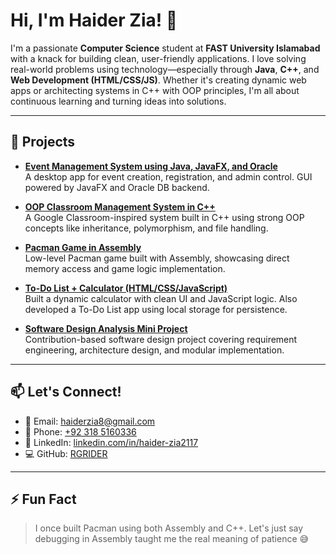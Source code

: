 # Hi, I'm Haider Zia! 👋

I'm a passionate **Computer Science** student at **FAST University Islamabad** with a knack for building clean, user-friendly applications. I love solving real-world problems using technology—especially through **Java**, **C++**, and **Web Development (HTML/CSS/JS)**. Whether it's creating dynamic web apps or architecting systems in C++ with OOP principles, I'm all about continuous learning and turning ideas into solutions.

---

## 🚀 Projects

- **[Event Management System using Java, JavaFX, and Oracle](https://github.com/RGRIDER/DB_PROJ)**  
  A desktop app for event creation, registration, and admin control. GUI powered by JavaFX and Oracle DB backend.

- **[OOP Classroom Management System in C++](https://github.com/RGRIDER/OOP_PROJECT)**  
  A Google Classroom-inspired system built in C++ using strong OOP concepts like inheritance, polymorphism, and file handling.

- **[Pacman Game in Assembly](https://github.com/RGRIDER/PACMAN_COAL)**  
  Low-level Pacman game built with Assembly, showcasing direct memory access and game logic implementation.

- **[To-Do List + Calculator (HTML/CSS/JavaScript)](https://github.com/RGRIDER/HTML_CSS_JAVA-SCRIPT)**  
  Built a dynamic calculator with clean UI and JavaScript logic. Also developed a To-Do List app using local storage for persistence.

- **[Software Design Analysis Mini Project](https://github.com/RGRIDER/SDA_PROJ)**  
  Contribution-based software design project covering requirement engineering, architecture design, and modular implementation.

---

## 📫 Let's Connect!

- 📧 Email: [haiderzia8@gmail.com](mailto:haiderzia8@gmail.com)
- 📱 Phone: [+92 318 5160336](tel:+923185160336)
- 🔗 LinkedIn: [linkedin.com/in/haider-zia2117](https://www.linkedin.com/in/haider-zia2117)
- 💻 GitHub: [RGRIDER](https://github.com/RGRIDER)


---

## ⚡ Fun Fact

> I once built Pacman using both Assembly and C++. Let's just say debugging in Assembly taught me the real meaning of patience 😅
